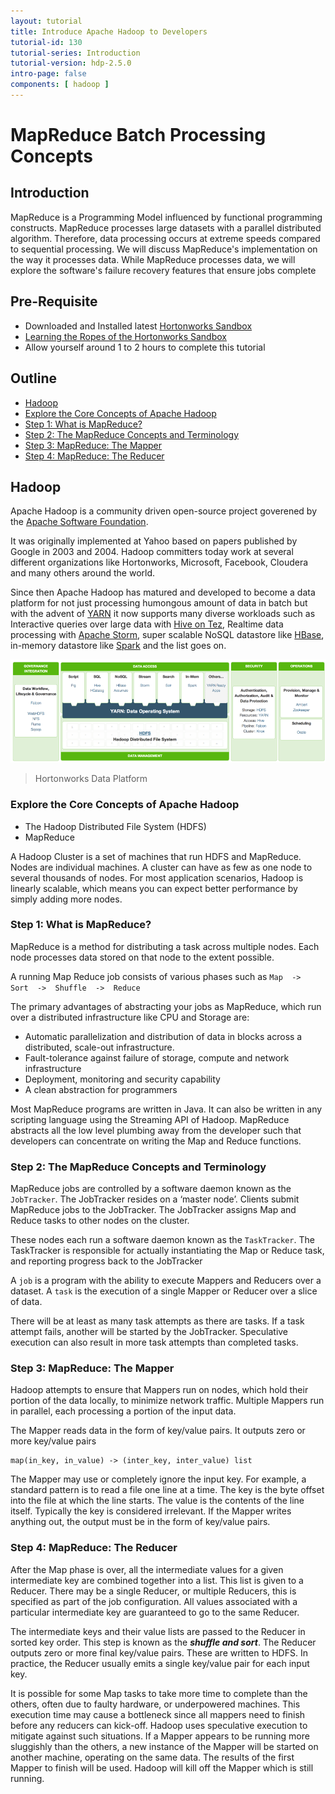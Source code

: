 ```yaml
---
layout: tutorial
title: Introduce Apache Hadoop to Developers
tutorial-id: 130
tutorial-series: Introduction
tutorial-version: hdp-2.5.0
intro-page: false
components: [ hadoop ]
---
```


# MapReduce Batch Processing Concepts

## Introduction

MapReduce is a Programming Model influenced by functional programming constructs. MapReduce processes large datasets with a parallel distributed algorithm. Therefore, data processing occurs at extreme speeds compared to sequential processing. We will discuss MapReduce's implementation on the way it processes data. While MapReduce processes data, we will explore the software's failure recovery features that ensure jobs complete

## Pre-Requisite
*  Downloaded and Installed latest [Hortonworks Sandbox](http://hortonworks.com/products/hortonworks-sandbox/#install)
*  [Learning the Ropes of the Hortonworks Sandbox](http://hortonworks.com/hadoop-tutorial/learning-the-ropes-of-the-hortonworks-sandbox/)
*  Allow yourself around 1 to 2 hours to complete this tutorial

## Outline

*   [Hadoop](#hadoop-concept)
*   [Explore the Core Concepts of Apache Hadoop](#core-apache-hadoop)
*   [Step 1: What is MapReduce?](#what-is-mapreduce)
*   [Step 2: The MapReduce Concepts and Terminology](#mapreduce-concepts-terminology)
*   [Step 3: MapReduce: The Mapper](#mapreduce-the-mapper)
*   [Step 4: MapReduce: The Reducer](#mapreduce-the-reducer)

## Hadoop <a id="hadoop-concept"></a>

Apache Hadoop is a community driven open-source project goverened by the [Apache Software Foundation](http://apache.org).

It was originally implemented at Yahoo based on papers published by Google in 2003 and 2004\. Hadoop committers today work 
at several different organizations like Hortonworks, Microsoft, Facebook, Cloudera and many others around the world.

Since then Apache Hadoop has matured and developed to become a data platform for not just processing humongous amount of 
data in batch but with the advent of [YARN](http://hortonworks.com/hadoop/yarn/) it now supports many diverse workloads 
such as Interactive queries over large data with [Hive on Tez](http://hortonworks.com/labs/stinger/), Realtime data processing 
with [Apache Storm](http://hortonworks.com/labs/storm/), super scalable NoSQL datastore like [HBase](http://hortonworks.com/hadoop/hbase/),
in-memory datastore like [Spark](http://hortonworks.com/hadoop/spark/) and the list goes on.

![](/assets/introducing-hadoop-to-java-developers/5-boxes.png)

> Hortonworks Data Platform


### Explore the Core Concepts of Apache Hadoop <a id="core-apache-hadoop"></a>

*   The Hadoop Distributed File System (HDFS)
*   MapReduce

A Hadoop Cluster is a set of machines that run HDFS and MapReduce. Nodes are individual machines. A cluster can have as few as 
one node to several thousands of nodes. For most application scenarios, Hadoop is linearly scalable, which means you can expect 
better performance by simply adding more nodes.

### Step 1: What is MapReduce? <a id="what-is-mapreduce"></a>

MapReduce is a method for distributing a task across multiple nodes. Each node processes data stored on that node to the extent possible.

A running Map Reduce job consists of various phases such as `Map  ->  Sort  ->  Shuffle  ->  Reduce`

The primary advantages of abstracting your jobs as MapReduce, which run over a distributed infrastructure like CPU and Storage are:

*   Automatic parallelization and distribution of data in blocks across a distributed, scale-out infrastructure.
*   Fault-tolerance against failure of storage, compute and network infrastructure
*   Deployment, monitoring and security capability
*   A clean abstraction for programmers

Most MapReduce programs are written in Java. It can also be written in any scripting language using the Streaming API of Hadoop. 
MapReduce abstracts all the low level plumbing away from the developer such that developers can concentrate on writing the Map and 
Reduce functions.

### Step 2: The MapReduce Concepts and Terminology <a id="mapreduce-concepts-terminology"></a>

MapReduce jobs are controlled by a software daemon known as the `JobTracker`. The JobTracker resides on a ‘master node’. Clients 
submit MapReduce jobs to the JobTracker. The JobTracker assigns Map and Reduce tasks to other nodes on the cluster.

These nodes each run a software daemon known as the `TaskTracker`. The TaskTracker is responsible for actually instantiating the Map 
or Reduce task, and reporting progress back to the JobTracker

A `job` is a program with the ability to execute Mappers and Reducers over a dataset. A `task` is the execution of a single Mapper 
or Reducer over a slice of data.

There will be at least as many task attempts as there are tasks. If a task attempt fails, another will be started by the JobTracker. 
Speculative execution can also result in more task attempts than completed tasks.

### Step 3: MapReduce: The Mapper <a id="mapreduce-the-mapper"></a>

Hadoop attempts to ensure that Mappers run on nodes, which hold their portion of the data locally, to minimize network traffic. 
Multiple Mappers run in parallel, each processing a portion of the input data.

The Mapper reads data in the form of key/value pairs. It outputs zero or more key/value pairs

~~~
map(in_key, in_value) -> (inter_key, inter_value) list
~~~

The Mapper may use or completely ignore the input key. For example, a standard pattern is to read a file one line at a time. 
The key is the byte offset into the file at which the line starts. The value is the contents of the line itself. Typically the 
key is considered irrelevant. If the Mapper writes anything out, the output must be in the form of key/value pairs.

### Step 4: MapReduce: The Reducer <a id="mapreduce-the-reducer"></a>

After the Map phase is over, all the intermediate values for a given intermediate key are combined together into a list. This list 
is given to a Reducer. There may be a single Reducer, or multiple Reducers, this is specified as part of the job configuration. 
All values associated with a particular intermediate key are guaranteed to go to the same Reducer.

The intermediate keys and their value lists are passed to the Reducer in sorted key order. This step is known as the 
***shuffle and sort***. The Reducer outputs zero or more final key/value pairs. These are written to HDFS. In practice, the Reducer 
usually emits a single key/value pair for each input key.

It is possible for some Map tasks to take more time to complete than the others, often due to faulty hardware, or underpowered machines. 
This execution time may cause a bottleneck since all mappers need to finish before any reducers can kick-off. Hadoop uses speculative 
execution to mitigate against such situations. If a Mapper appears to be running more sluggishly than the others, a new instance of the 
Mapper will be started on another machine, operating on the same data. The results of the first Mapper to finish will be used. Hadoop 
will kill off the Mapper which is still running.
